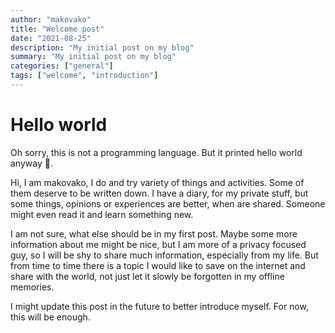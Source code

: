 ```yaml
---
author: "makovako"
title: "Welcome post"
date: "2021-08-25"
description: "My initial post on my blog"
summary: "My initial post on my blog"
categories: ["general"]
tags: ["welcome", "introduction"]
---
```


# Hello world

Oh sorry, this is not a programming language. But it printed hello world anyway 🙂.

Hi, I am makovako, I do and try variety of things and activities. Some of them deserve to be written down. I have a diary, for my private stuff, but some things, opinions or experiences are better, when are shared. Someone might even read it and learn something new.

I am not sure, what else should be in my first post. Maybe some more information about me might be nice, but I am more of a privacy focused guy, so I will be shy to share much information, especially from my life. But from time to time there is a topic I would like to save on the internet and share with the world, not just let it slowly be forgotten in my offline memories.

I might update this post in the future to better introduce myself. For now, this will be enough.